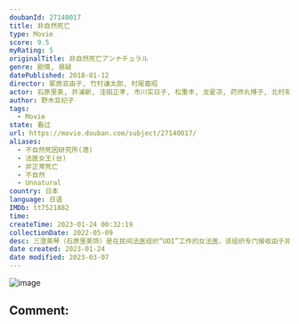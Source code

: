 ```yaml
---
doubanId: 27140017
title: 非自然死亡
type: Movie
score: 9.5
myRating: 5
originalTitle: 非自然死亡アンナチュラル
genre: 剧情, 悬疑
datePublished: 2018-01-12
director: 冢原亚由子, 竹村谦太郎, 村尾嘉昭
actor: 石原里美, 井浦新, 洼田正孝, 市川实日子, 松重丰, 龙星凉, 药师丸博子, 北村有起哉, 大仓孝二, 小笠原海, 池田铁洋, 福士诚治, 泉泽祐希, 菅野莉央, 松村沙友理, 森高爱, 吉田健悟, 大塚弘太, 涉江让二, 菊田大辅, 音月桂, 斋藤洋介, 大谷亮介, 石野阳子, 野添义弘, 大石吾朗, 伊武雅刀, 岩永洋昭, 铃木裕树, 城戸愛莉, 户田菜穗, 春海四方, 吹越满, 奥村佳惠, 瑛莲, 布施绘里, 木场胜己, 佐藤直子, 福松美, 氏家惠, 五头岳夫, 中野刚, 栄信, 竹财辉之助, 国广富之, 柳忧怜, 清水优, 吉田乌龙太, 谷田步, 萤雪次朗, 温水洋一, 神尾枫珠, 坪仓由幸, 野村修一, 稻垣来泉, 五十岚信次郎, 村井国夫, 山口纱弥加, 桥本真实, 大地伸永, 押田岳, 望月步, 小野寺晃良, 尾上宽之, 樱井圣, 三宅克幸, 阿部亮平, 藤村真优, 株元英彰, 今进隆文, 森谷文, 麻仓卓也, 长野里美, 一之濑亘, 饭尾和树
author: 野木亚纪子
tags:
  - Movie
state: 看过
url: https://movie.douban.com/subject/27140017/
aliases:
  - 不自然死因研究所(港)
  - 法医女王(台)
  - 非正常死亡
  - 不自然
  - Unnatural
country: 日本
language: 日语
IMDb: tt7521882
time: 
createTime: 2023-01-24 00:32:19
collectionDate: 2022-05-09
desc: 三澄美琴（石原里美饰）是在民间法医组织“UDI”工作的女法医，该组织专门接收由于非正常原因导致死亡的遗体，对其进行解剖以求找到案件的真相。和美琴一起工作的，还有法医中堂系（井浦新饰）、记录员九部六...
date created: 2023-01-24
date modified: 2023-03-07
---
```


![image](p2510604929.jpg)

Comment:
---
